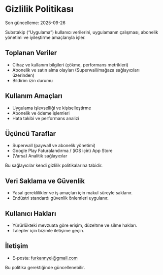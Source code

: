 # Gizlilik Politikası

Son güncelleme: 2025-09-26

Substakip (“Uygulama”) kullanıcı verilerini, uygulamanın çalışması, abonelik yönetimi ve iyileştirme amaçlarıyla işler.

## Toplanan Veriler
- Cihaz ve kullanım bilgileri (çökme, performans metrikleri)
- Abonelik ve satın alma olayları (Superwall/mağaza sağlayıcıları üzerinden)
- Bildirim izin durumu

## Kullanım Amaçları
- Uygulama işlevselliği ve kişiselleştirme
- Abonelik ve ödeme işlemleri
- Hata takibi ve performans analizi

## Üçüncü Taraflar
- Superwall (paywall ve abonelik yönetimi)
- Google Play Faturalandırma / (iOS için) App Store
- (Varsa) Analitik sağlayıcılar

Bu sağlayıcılar kendi gizlilik politikalarına tabidir.

## Veri Saklama ve Güvenlik
- Yasal gereklilikler ve iş amaçları için makul süreyle saklanır.
- Endüstri standardı güvenlik önlemleri uygulanır.

## Kullanıcı Hakları
- Yürürlükteki mevzuata göre erişim, düzeltme ve silme hakları.
- Talepler için bizimle iletişime geçin.

## İletişim
- E-posta: furkannyel@gmail.com

Bu politika gerektiğinde güncellenebilir.
